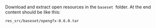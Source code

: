 Download and extract open resources in the `baseset `folder. 
At the end content should be like this:
```
res_src/baseset/opengfx-0.6.0.tar
```
